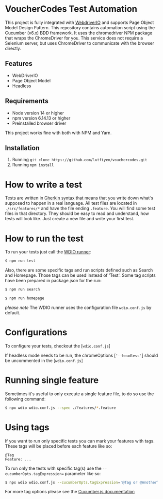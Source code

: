 VoucherCodes Test Automation
====================

This project is fully integrated with [WebdriverIO](http://webdriver.io/) and supports Page Object Model Design Pattern. This repository contains automation script using the Cucumber (v6.x) BDD framework. It uses the chromedriver NPM package that wraps the ChromeDriver for you. This service does not require a Selenium server, but uses ChromeDriver to communicate with the browser directly.

## Features

- WebDriverIO
- Page Object Model
- Headless

## Requirements

- Node version 14 or higher
- npm version 6.14.13 or higher
- Preinstalled browser driver

 This project works fine with both with NPM and Yarn.

## Installation

1. Running `git clone https://github.com/lutfiyem/vouchercodes.git`
2. Running `npm install`

# How to write a test

Tests are written in [Gherkin syntax](https://cucumber.io/docs/gherkin/)
that means that you write down what's supposed to happen in a real language. All test files are located in
`./src/features/*` and have the file ending `.feature`. You will find some test files in that
directory. They should be easy to read and understand, how tests will look like. Just create a new file and write your first
test.

# How to run the test

To run your tests just call the [WDIO runner](https://webdriver.io/docs/configurationfile/):

```sh
$ npm run test
```
Also, there are some specific tags and run scripts defined such as Search and Homepage. Those tags can be used instead of 'Test'. Some tag scripts have been prepared in package.json for the run:

```sh
$ npm run search
```

```sh
$ npm run homepage
```

_please note_ The WDIO runner uses the configuration file `wdio.conf.js` by default.

# Configurations

To configure your tests, checkout the [`wdio.conf.js`]

If headless mode needs to be run, the chromeOptions [`'--headless'`] should be uncommented in the [`wdio.conf.js`]

# Running single feature
Sometimes it's useful to only execute a single feature file, to do so use the following command:

```sh
$ npx wdio wdio.conf.js --spec ./features/*.feature
```

# Using tags

If you want to run only specific tests you can mark your features with tags. These tags will be placed before each feature like so:

```gherkin
@Tag
Feature: ...
```

To run only the tests with specific tag(s) use the `--cucumberOpts.tagExpression=` parameter like so:

```sh
$ npx wdio wdio.conf.js --cucumberOpts.tagExpression='@Tag or @AnotherTag'
```

For more tag options please see the [Cucumber.js documentation](https://docs.cucumber.io/tag-expressions/)
